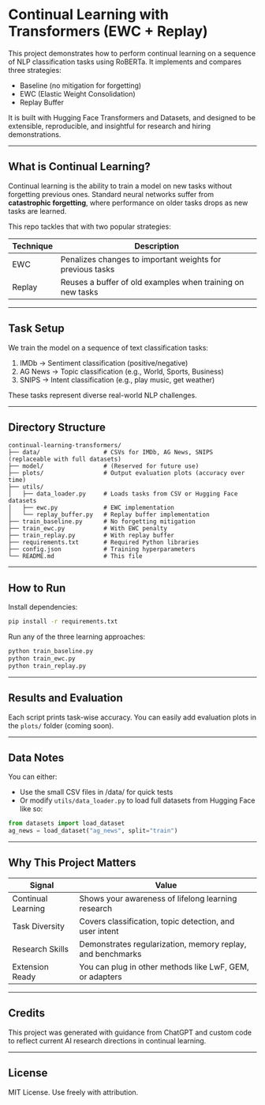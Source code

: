 # Continual Learning with Transformers (EWC + Replay)

This project demonstrates how to perform continual learning on a sequence of NLP classification tasks using RoBERTa. It implements and compares three strategies:

- Baseline (no mitigation for forgetting)
- EWC (Elastic Weight Consolidation)
- Replay Buffer

It is built with Hugging Face Transformers and Datasets, and designed to be extensible, reproducible, and insightful for research and hiring demonstrations.

---

## What is Continual Learning?

Continual learning is the ability to train a model on new tasks without forgetting previous ones. Standard neural networks suffer from **catastrophic forgetting**, where performance on older tasks drops as new tasks are learned.

This repo tackles that with two popular strategies:

| Technique | Description |
|----------|-------------|
| EWC      | Penalizes changes to important weights for previous tasks |
| Replay   | Reuses a buffer of old examples when training on new tasks |

---

## Task Setup

We train the model on a sequence of text classification tasks:

1. IMDb → Sentiment classification (positive/negative)
2. AG News → Topic classification (e.g., World, Sports, Business)
3. SNIPS → Intent classification (e.g., play music, get weather)

These tasks represent diverse real-world NLP challenges.

---

## Directory Structure

```
continual-learning-transformers/
├── data/                  # CSVs for IMDb, AG News, SNIPS (replaceable with full datasets)
├── model/                 # (Reserved for future use)
├── plots/                 # Output evaluation plots (accuracy over time)
├── utils/
│   ├── data_loader.py     # Loads tasks from CSV or Hugging Face datasets
│   ├── ewc.py             # EWC implementation
│   └── replay_buffer.py   # Replay buffer implementation
├── train_baseline.py      # No forgetting mitigation
├── train_ewc.py           # With EWC penalty
├── train_replay.py        # With replay buffer
├── requirements.txt       # Required Python libraries
├── config.json            # Training hyperparameters
└── README.md              # This file
```

---

## How to Run

Install dependencies:
```bash
pip install -r requirements.txt
```

Run any of the three learning approaches:

```bash
python train_baseline.py
python train_ewc.py
python train_replay.py
```

---

## Results and Evaluation

Each script prints task-wise accuracy. You can easily add evaluation plots in the `plots/` folder (coming soon).

---

## Data Notes

You can either:
- Use the small CSV files in /data/ for quick tests
- Or modify `utils/data_loader.py` to load full datasets from Hugging Face like so:

```python
from datasets import load_dataset
ag_news = load_dataset("ag_news", split="train")
```

---

## Why This Project Matters

| Signal | Value |
|--------|-------|
| Continual Learning | Shows your awareness of lifelong learning research |
| Task Diversity | Covers classification, topic detection, and user intent |
| Research Skills | Demonstrates regularization, memory replay, and benchmarks |
| Extension Ready | You can plug in other methods like LwF, GEM, or adapters |

---

## Credits

This project was generated with guidance from ChatGPT and custom code to reflect current AI research directions in continual learning.

---

## License

MIT License. Use freely with attribution.

